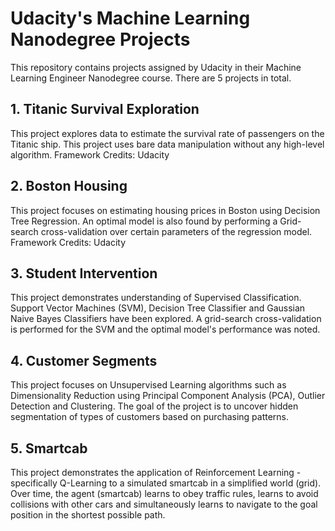 # Udacity's Machine Learning Nanodegree Projects
This repository contains projects assigned by Udacity in their Machine Learning Engineer Nanodegree course. There are 5 projects in total.
## 1. Titanic Survival Exploration
This project explores data to estimate the survival rate of passengers on the Titanic ship. This project uses bare data manipulation without any high-level algorithm.
Framework Credits: Udacity
## 2. Boston Housing
This project focuses on estimating housing prices in Boston using Decision Tree Regression. An optimal model is also found by performing a Grid-search cross-validation over certain parameters of the regression model.
Framework Credits: Udacity
## 3. Student Intervention
This project demonstrates understanding of Supervised Classification. Support Vector Machines (SVM), Decision Tree Classifier and Gaussian Naive Bayes Classifiers have been explored. A grid-search cross-validation is performed for the SVM and the optimal model's performance was noted.
## 4. Customer Segments
This project focuses on Unsupervised Learning algorithms such as Dimensionality Reduction using Principal Component Analysis (PCA), Outlier Detection and Clustering. The goal of the project is to uncover hidden segmentation of types of customers based on purchasing patterns.
## 5. Smartcab
This project demonstrates the application of Reinforcement Learning - specifically Q-Learning to a simulated smartcab in a simplified world (grid). Over time, the agent (smartcab) learns to obey traffic rules, learns to avoid collisions with other cars and simultaneously learns to navigate to the goal position in the shortest possible path.
